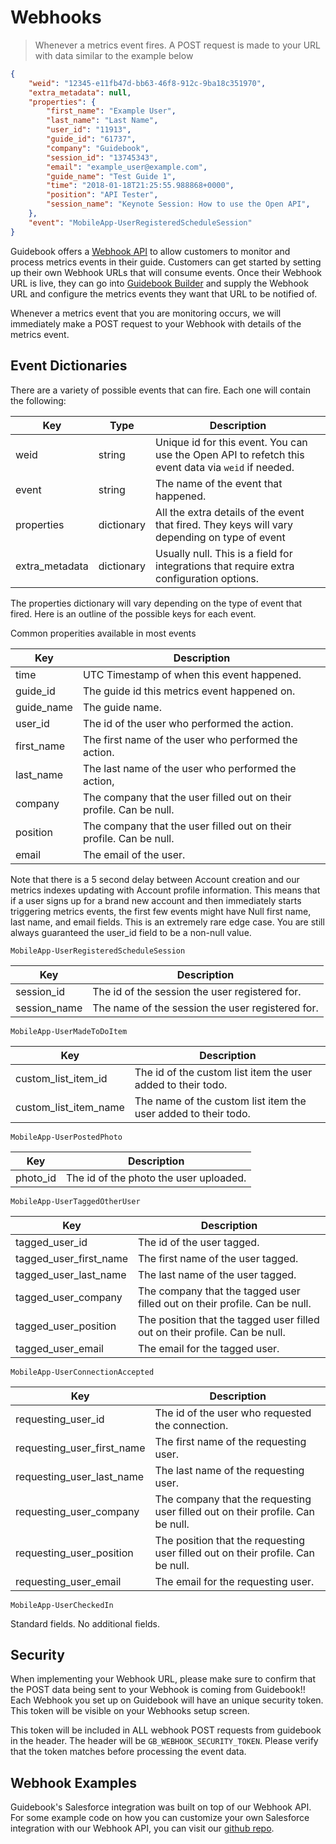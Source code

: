 # Webhooks

> Whenever a metrics event fires.  A POST request is made to your URL with data similar to the example below

```json
{
	"weid": "12345-e11fb47d-bb63-46f8-912c-9ba18c351970",
	"extra_metadata": null,
	"properties": {
		"first_name": "Example User",
		"last_name": "Last Name",
		"user_id": "11913",
		"guide_id": "61737",
		"company": "Guidebook",
		"session_id": "13745343",
		"email": "example_user@example.com",
		"guide_name": "Test Guide 1",
		"time": "2018-01-18T21:25:55.988868+0000",
		"position": "API Tester",
		"session_name": "Keynote Session: How to use the Open API",
	},
	"event": "MobileApp-UserRegisteredScheduleSession"
}
```

Guidebook offers a [Webhook API](https://en.wikipedia.org/wiki/Webhook) to allow customers to monitor and process metrics events in their guide.  Customers can get started by setting up their own Webhook URLs that will consume events.  Once their Webhook URL is live, they can go into [Guidebook Builder](https://builder.guidebook.com) and supply the Webhook URL and configure the metrics events they want that URL to be notified of.

Whenever a metrics event that you are monitoring occurs, we will immediately make a POST request to your Webhook with details of the metrics event.


## Event Dictionaries

There are a variety of possible events that can fire.  Each one will contain the following:

Key             | Type    | Description
---------       | --------  | -----------
weid            | string    | Unique id for this event.  You can use the Open API to refetch this event data via `weid` if needed.
event           | string    | The name of the event that happened.
properties    | dictionary   | All the extra details of the event that fired.  They keys will vary depending on type of event
extra_metadata    | dictionary | Usually null.  This is a field for integrations that require extra configuration options.


The properties dictionary will vary depending on the type of event that fired.  Here is an outline of the possible keys for each event.

Common properities available in most events

Key             | Description
---------       |  -----------
time       | UTC Timestamp of when this event happened.
guide_id   |  The guide id this metrics event happened on.
guide_name   | The guide name.
user_id      | The id of the user who performed the action.
first_name      | The first name of the user who performed the action.
last_name       | The last name of the user who performed the action,
company      | The company that the user filled out on their profile. Can be null.
position      | The company that the user filled out on their profile. Can be null.
email      | The email of the user.


<aside class="notice">
Note that there is a 5 second delay between Account creation and our metrics indexes updating with Account profile information.  This means that if a user signs up for a brand new account and then immediately starts triggering metrics events, the first few events might have Null first name, last name, and email fields.  This is an extremely rare edge case.  You are still always guaranteed the user_id field to be a non-null value.
</aside>

`MobileApp-UserRegisteredScheduleSession`

Key             | Description
---------       |  -----------
session_id      | The id of the session the user registered for.
session_name    | The name of the session the user registered for.


`MobileApp-UserMadeToDoItem`

Key             | Description
---------       |  -----------
custom_list_item_id      | The id of the custom list item the user added to their todo.
custom_list_item_name    | The name of the custom list item the user added to their todo.


`MobileApp-UserPostedPhoto`

Key             | Description
---------       |  -----------
photo_id      | The id of the photo the user uploaded.


`MobileApp-UserTaggedOtherUser`

Key             | Description
---------       |  -----------
tagged_user_id      | The id of the user tagged.
tagged_user_first_name |  The first name of the user tagged.
tagged_user_last_name  |  The last name of the user tagged.
tagged_user_company    |  The company that the tagged user filled out on their profile. Can be null.
tagged_user_position   |  The position that the tagged user filled out on their profile. Can be null.
tagged_user_email      |  The email for the tagged user.


`MobileApp-UserConnectionAccepted`

Key             | Description
---------       |  -----------
requesting_user_id     | The id of the user who requested the connection.
requesting_user_first_name |  The first name of the requesting user.
requesting_user_last_name  |  The last name of the requesting user.
requesting_user_company    |  The company that the requesting user filled out on their profile. Can be null.
requesting_user_position   |  The position that the requesting user filled out on their profile. Can be null.
requesting_user_email      |  The email for the requesting user.


`MobileApp-UserCheckedIn`

Standard fields. No additional fields.

## Security

When implementing your Webhook URL, please make sure to confirm that the POST data being sent to your Webhook is coming from Guidebook!!  Each Webhook you set up on Guidebook will have an unique security token.  This token will be visible on your Webhooks setup screen.

This token will be included in ALL webhook POST requests from guidebook in the header.  The header will be `GB_WEBHOOK_SECURITY_TOKEN`.  Please verify that the token matches before processing the event data.


## Webhook Examples

Guidebook's Salesforce integration was built on top of our Webhook API.  For some example code on how you can customize your own Salesforce integration with our Webhook API, you can visit our [github repo](https://github.com/Guidebook/guidebook-sfdc-integration).